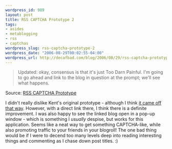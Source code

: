 ```yaml
--- 
wordpress_id: 989
layout: post
title: RSS CAPTCHA Prototype 2
tags: 
- asides
- metablogging
- rss
- captchas
wordpress_slug: rss-captcha-prototype-2
wordpress_date: "2006-08-29T00:02:55-04:00"
wordpress_url: http://decafbad.com/blog/2006/08/29/rss-captcha-prototype-2
---
```

<blockquote cite="http://kentbrewster.com/rss-captcha-prototype">Updated: okay, consensus is that it's just Too Darn Painful. I'm going to go ahead and link to the blog in question at the prompt; we'll see what happens.</blockquote><div class="quotesource">Source: <a href="http://kentbrewster.com/rss-captcha-prototype">RSS CAPTCHA Prototype</a></div>

I didn't really dislike Kent's original prototype - although I think [it came off that way](http://decafbad.com/blog/2006/08/25/rss-captcha-prototype#comment-34842).  However, with a direct link there, I think there is a definite improvement.  I was also happy to see the linked blog open in a pop-up window - which is something I *usually* despise, but works for this application.  Seems like a neat way to get something CAPTCHA-like, while also promoting traffic to your friends in your blogroll!  The one bad thing would be if I were to decend too many levels deep into reading interesting things and commenting as I chase down post titles.  :)
